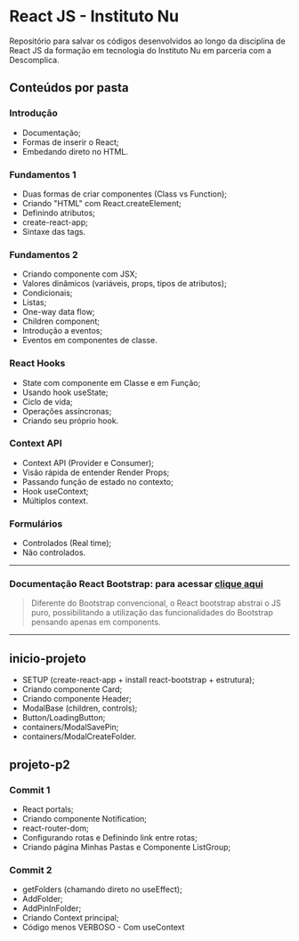 # React JS  - Instituto Nu

Repositório para salvar os códigos desenvolvidos ao longo da disciplina de React JS da formação em tecnologia do Instituto Nu em parceria com a Descomplica.

## Conteúdos por pasta

### Introdução

* Documentação;
* Formas de inserir o React;
* Embedando direto no HTML.

### Fundamentos 1

* Duas formas de criar componentes (Class vs Function);
* Criando "HTML" com React.createElement;
* Definindo atributos;
* create-react-app;
* Sintaxe das tags.

### Fundamentos 2

* Criando componente com JSX;
* Valores dinâmicos (variáveis, props, tipos de atributos);
* Condicionais;
* Listas;
* One-way data flow;
* Children component;
* Introdução a eventos;
* Eventos em componentes de classe.

### React Hooks

* State com componente em Classe e em Função;
* Usando hook useState;
* Ciclo de vida;
* Operações assíncronas;
* Criando seu próprio hook.


### Context API

* Context API (Provider e Consumer);
* Visão rápida de entender Render Props;
* Passando função de estado no contexto;
* Hook useContext;
* Múltiplos context.


### Formulários

* Controlados (Real time);
* Não controlados.

---
### Documentação React Bootstrap: para acessar [clique aqui](https://react-bootstrap.github.io/docs/getting-started/introduction)

> Diferente do Bootstrap convencional, o React bootstrap abstrai o JS puro, possibilitando a utilização das funcionalidades do Bootstrap pensando apenas em components.

---

## inicio-projeto

* SETUP (create-react-app + install react-bootstrap + estrutura);
* Criando componente Card;
* Criando componente Header;
* ModalBase (children, controls);
* Button/LoadingButton;
* containers/ModalSavePin;
* containers/ModalCreateFolder.


## projeto-p2
 
 ### Commit 1
 * React portals;
 * Criando componente Notification;
 * react-router-dom;
 * Configurando rotas e Definindo link entre rotas;
 * Criando página Minhas Pastas e Componente ListGroup;

### Commit 2
* getFolders (chamando direto no useEffect);
* AddFolder;
* AddPinInFolder;
* Criando Context principal;
* Código menos VERBOSO - Com useContext

